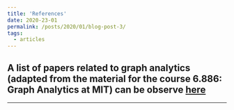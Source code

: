 ```yaml
---
title: 'References'
date: 2020-23-01
permalink: /posts/2020/01/blog-post-3/
tags:
  - articles
---
```

A list of papers related to graph analytics (adapted from the material for the course 6.886: Graph Analytics at MIT) can be observe [here](https://people.csail.mit.edu/jshun/graph.shtml)
---
---
